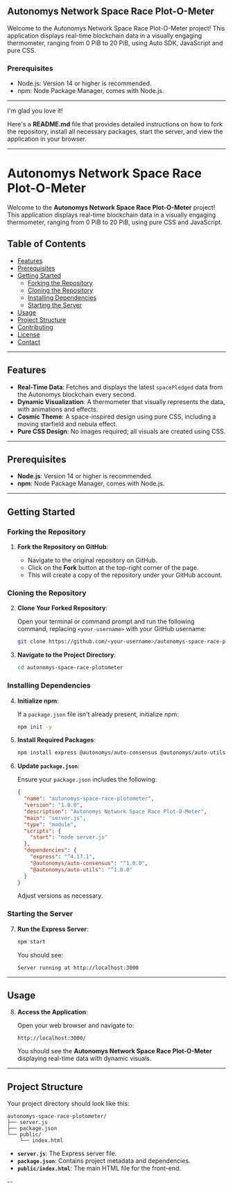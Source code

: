 ## Autonomys Network Space Race Plot-O-Meter

Welcome to the Autonomys Network Space Race Plot-O-Meter project! This application displays real-time blockchain data in a visually engaging thermometer, ranging from 0 PiB to 20 PiB, using Auto SDK, JavaScript and pure CSS.

### Prerequisites
- Node.js: Version 14 or higher is recommended.
- npm: Node Package Manager, comes with Node.js.

---

I'm glad you love it!

Here's a **README.md** file that provides detailed instructions on how to fork the repository, install all necessary packages, start the server, and view the application in your browser.

---

# Autonomys Network Space Race Plot-O-Meter

Welcome to the **Autonomys Network Space Race Plot-O-Meter** project! This application displays real-time blockchain data in a visually engaging thermometer, ranging from 0 PiB to 20 PiB, using pure CSS and JavaScript.

## Table of Contents

- [Features](#features)
- [Prerequisites](#prerequisites)
- [Getting Started](#getting-started)
  - [Forking the Repository](#forking-the-repository)
  - [Cloning the Repository](#cloning-the-repository)
  - [Installing Dependencies](#installing-dependencies)
  - [Starting the Server](#starting-the-server)
- [Usage](#usage)
- [Project Structure](#project-structure)
- [Contributing](#contributing)
- [License](#license)
- [Contact](#contact)

---

## Features

- **Real-Time Data**: Fetches and displays the latest `spacePledged` data from the Autonomys blockchain every second.
- **Dynamic Visualization**: A thermometer that visually represents the data, with animations and effects.
- **Cosmic Theme**: A space-inspired design using pure CSS, including a moving starfield and nebula effect.
- **Pure CSS Design**: No images required; all visuals are created using CSS.

---

## Prerequisites

- **Node.js**: Version 14 or higher is recommended.
- **npm**: Node Package Manager, comes with Node.js.

---

## Getting Started

### Forking the Repository

1. **Fork the Repository on GitHub**:

   - Navigate to the original repository on GitHub.
   - Click on the **Fork** button at the top-right corner of the page.
   - This will create a copy of the repository under your GitHub account.

### Cloning the Repository

2. **Clone Your Forked Repository**:

   Open your terminal or command prompt and run the following command, replacing `<your-username>` with your GitHub username:

   ```bash
   git clone https://github.com/<your-username>/autonomys-space-race-plotometer.git
   ```

3. **Navigate to the Project Directory**:

   ```bash
   cd autonomys-space-race-plotometer
   ```

### Installing Dependencies

4. **Initialize npm**:

   If a `package.json` file isn't already present, initialize npm:

   ```bash
   npm init -y
   ```

5. **Install Required Packages**:

   ```bash
   npm install express @autonomys/auto-consensus @autonomys/auto-utils
   ```

6. **Update `package.json`**:

   Ensure your `package.json` includes the following:

   ```json
   {
     "name": "autonomys-space-race-plotometer",
     "version": "1.0.0",
     "description": "Autonomys Network Space Race Plot-O-Meter",
     "main": "server.js",
     "type": "module",
     "scripts": {
       "start": "node server.js"
     },
     "dependencies": {
       "express": "^4.17.1",
       "@autonomys/auto-consensus": "^1.0.0",
       "@autonomys/auto-utils": "^1.0.0"
     }
   }
   ```

   Adjust versions as necessary.

### Starting the Server

7. **Run the Express Server**:

   ```bash
   npm start
   ```

   You should see:

   ```
   Server running at http://localhost:3000
   ```

---

## Usage

8. **Access the Application**:

   Open your web browser and navigate to:

   ```
   http://localhost:3000/
   ```

   You should see the **Autonomys Network Space Race Plot-O-Meter** displaying real-time data with dynamic visuals.

---

## Project Structure

Your project directory should look like this:

```
autonomys-space-race-plotometer/
├── server.js
├── package.json
└── public/
    └── index.html
```

- **`server.js`**: The Express server file.
- **`package.json`**: Contains project metadata and dependencies.
- **`public/index.html`**: The main HTML file for the front-end.

--